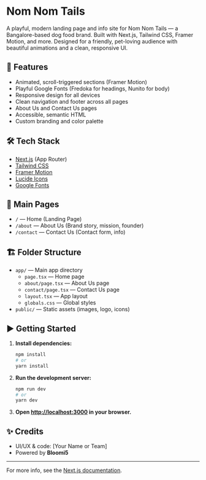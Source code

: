 # Nom Nom Tails

A playful, modern landing page and info site for Nom Nom Tails — a Bangalore-based dog food brand. Built with Next.js, Tailwind CSS, Framer Motion, and more. Designed for a friendly, pet-loving audience with beautiful animations and a clean, responsive UI.

## 🚀 Features
- Animated, scroll-triggered sections (Framer Motion)
- Playful Google Fonts (Fredoka for headings, Nunito for body)
- Responsive design for all devices
- Clean navigation and footer across all pages
- About Us and Contact Us pages
- Accessible, semantic HTML
- Custom branding and color palette

## 🛠️ Tech Stack
- [Next.js](https://nextjs.org/) (App Router)
- [Tailwind CSS](https://tailwindcss.com/)
- [Framer Motion](https://www.framer.com/motion/)
- [Lucide Icons](https://lucide.dev/)
- [Google Fonts](https://fonts.google.com/)

## 📄 Main Pages
- `/` — Home (Landing Page)
- `/about` — About Us (Brand story, mission, founder)
- `/contact` — Contact Us (Contact form, info)

## 🏗️ Folder Structure
- `app/` — Main app directory
  - `page.tsx` — Home page
  - `about/page.tsx` — About Us page
  - `contact/page.tsx` — Contact Us page
  - `layout.tsx` — App layout
  - `globals.css` — Global styles
- `public/` — Static assets (images, logo, icons)

## ▶️ Getting Started

1. **Install dependencies:**
   ```bash
   npm install
   # or
   yarn install
   ```
2. **Run the development server:**
   ```bash
   npm run dev
   # or
   yarn dev
   ```
3. **Open [http://localhost:3000](http://localhost:3000) in your browser.**

## ✨ Credits
- UI/UX & code: [Your Name or Team]
- Powered by **Bloomi5**

---

For more info, see the [Next.js documentation](https://nextjs.org/docs).
